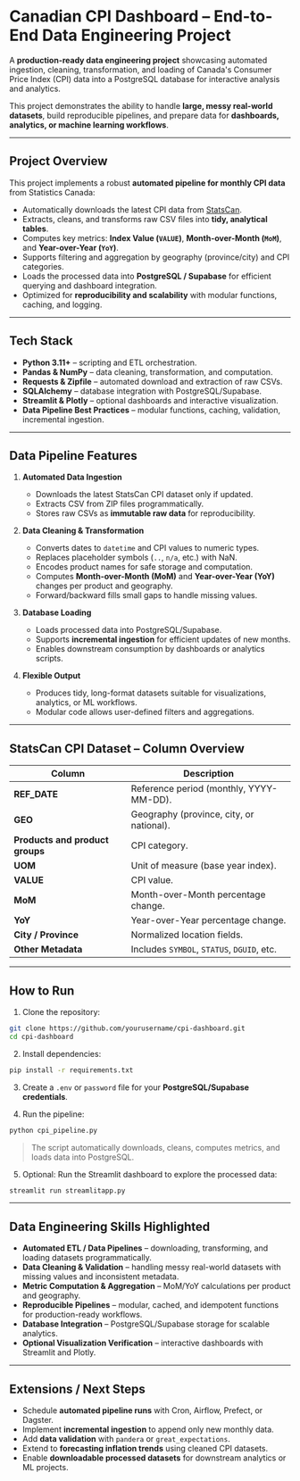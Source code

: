 # Canadian CPI Dashboard – End-to-End Data Engineering Project

A **production-ready data engineering project** showcasing automated ingestion, cleaning, transformation, and loading of Canada's Consumer Price Index (CPI) data into a PostgreSQL database for interactive analysis and analytics.

This project demonstrates the ability to handle **large, messy real-world datasets**, build reproducible pipelines, and prepare data for **dashboards, analytics, or machine learning workflows**.

---

## Project Overview

This project implements a robust **automated pipeline for monthly CPI data** from Statistics Canada:

* Automatically downloads the latest CPI data from [StatsCan](https://www150.statcan.gc.ca/n1/tbl/csv/18100004-eng.zip).
* Extracts, cleans, and transforms raw CSV files into **tidy, analytical tables**.
* Computes key metrics: **Index Value (`VALUE`)**, **Month-over-Month (`MoM`)**, and **Year-over-Year (`YoY`)**.
* Supports filtering and aggregation by geography (province/city) and CPI categories.
* Loads the processed data into **PostgreSQL / Supabase** for efficient querying and dashboard integration.
* Optimized for **reproducibility and scalability** with modular functions, caching, and logging.

---

## Tech Stack

* **Python 3.11+** – scripting and ETL orchestration.
* **Pandas & NumPy** – data cleaning, transformation, and computation.
* **Requests & Zipfile** – automated download and extraction of raw CSVs.
* **SQLAlchemy** – database integration with PostgreSQL/Supabase.
* **Streamlit & Plotly** – optional dashboards and interactive visualization.
* **Data Pipeline Best Practices** – modular functions, caching, validation, incremental ingestion.

---

## Data Pipeline Features

1. **Automated Data Ingestion**

   * Downloads the latest StatsCan CPI dataset only if updated.
   * Extracts CSV from ZIP files programmatically.
   * Stores raw CSVs as **immutable raw data** for reproducibility.

2. **Data Cleaning & Transformation**

   * Converts dates to `datetime` and CPI values to numeric types.
   * Replaces placeholder symbols (`..`, `n/a`, etc.) with NaN.
   * Encodes product names for safe storage and computation.
   * Computes **Month-over-Month (MoM)** and **Year-over-Year (YoY)** changes per product and geography.
   * Forward/backward fills small gaps to handle missing values.

3. **Database Loading**

   * Loads processed data into PostgreSQL/Supabase.
   * Supports **incremental ingestion** for efficient updates of new months.
   * Enables downstream consumption by dashboards or analytics scripts.

4. **Flexible Output**

   * Produces tidy, long-format datasets suitable for visualizations, analytics, or ML workflows.
   * Modular code allows user-defined filters and aggregations.

---

## StatsCan CPI Dataset – Column Overview

| Column                          | Description                                |
| ------------------------------- | ------------------------------------------ |
| **REF_DATE**                    | Reference period (monthly, YYYY-MM-DD).    |
| **GEO**                         | Geography (province, city, or national).   |
| **Products and product groups** | CPI category.                              |
| **UOM**                         | Unit of measure (base year index).         |
| **VALUE**                       | CPI value.                                 |
| **MoM**                         | Month-over-Month percentage change.        |
| **YoY**                         | Year-over-Year percentage change.          |
| **City / Province**             | Normalized location fields.                |
| **Other Metadata**              | Includes `SYMBOL`, `STATUS`, `DGUID`, etc. |

---

## How to Run

1. Clone the repository:

```bash
git clone https://github.com/yourusername/cpi-dashboard.git
cd cpi-dashboard
```

2. Install dependencies:

```bash
pip install -r requirements.txt
```

3. Create a `.env` or `password` file for your **PostgreSQL/Supabase credentials**.

4. Run the pipeline:

```bash
python cpi_pipeline.py
```

> The script automatically downloads, cleans, computes metrics, and loads data into PostgreSQL.

5. Optional: Run the Streamlit dashboard to explore the processed data:

```bash
streamlit run streamlitapp.py
```

---

## Data Engineering Skills Highlighted

* **Automated ETL / Data Pipelines** – downloading, transforming, and loading datasets programmatically.
* **Data Cleaning & Validation** – handling messy real-world datasets with missing values and inconsistent metadata.
* **Metric Computation & Aggregation** – MoM/YoY calculations per product and geography.
* **Reproducible Pipelines** – modular, cached, and idempotent functions for production-ready workflows.
* **Database Integration** – PostgreSQL/Supabase storage for scalable analytics.
* **Optional Visualization Verification** – interactive dashboards with Streamlit and Plotly.

---

## Extensions / Next Steps

* Schedule **automated pipeline runs** with Cron, Airflow, Prefect, or Dagster.
* Implement **incremental ingestion** to append only new monthly data.
* Add **data validation** with `pandera` or `great_expectations`.
* Extend to **forecasting inflation trends** using cleaned CPI datasets.
* Enable **downloadable processed datasets** for downstream analytics or ML projects.
